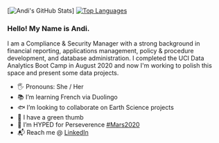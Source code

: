 [![Andi's GitHub Stats](https://github-readme-stats.vercel.app/api?username=photosynthesist62&show_icons=true)] 
[![Top Languages](https://github-readme-stats.vercel.app/api/top-langs/?username=photosynthesist62&layout=compact)](https://github.com/photosynthesist62/github-readme-stats)
### Hello! My Name is Andi.
I am a Compliance & Security Manager with a strong background in financial reporting, applications management, policy & procedure development, and database administration. I completed the UCI Data Analytics Boot Camp in August 2020 and now I'm working to polish this space and present some data projects.
- 🖐️ Pronouns: She / Her
- 📚 I’m learning French via Duolingo
- 🐟 I’m looking to collaborate on Earth Science projects
- 🌱 I have a green thumb
- 🚀 I’m HYPED for Perseverence [#Mars2020](https://mars.nasa.gov/mars2020/)
- 📬 Reach me @ [LinkedIn](https://www.linkedin.com/in/andrearose6208/)

